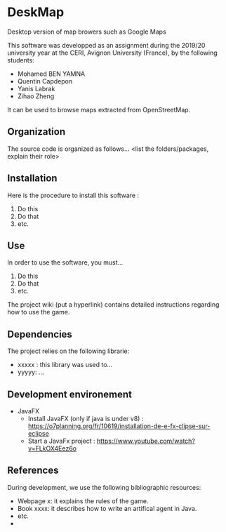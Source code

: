 # DeskMap

Desktop version of map browers such as Google Maps

This software was developped as an assignment during the 2019/20 university year at the CERI, Avignon University (France), by the following students:
* Mohamed BEN YAMNA
* Quentin Capdepon
* Yanis Labrak
* Zihao Zheng

It can be used to browse maps extracted from OpenStreetMap.


## Organization
The source code is organized as follows... 
<list the folders/packages, explain their role>


## Installation
Here is the procedure to install this software :
1. Do this
2. Do that
3. etc.


## Use
In order to use the software, you must...
1. Do this
2. Do that
3. etc.

The project wiki (put a hyperlink) contains detailed instructions regarding how to use the game.


## Dependencies
The project relies on the following librarie:
* xxxxx : this library was used to...
* yyyyy: ...

## Development environement
* JavaFX
    * Install JavaFX (only if java is under v8) : https://o7planning.org/fr/10619/installation-de-e-fx-clipse-sur-eclipse
    * Start a JavaFx project : https://www.youtube.com/watch?v=FLkOX4Eez6o

## References
During development, we use the following bibliographic resources:
* Webpage x: it explains the rules of the game.
* Book xxxx: it describes how to write an artifical agent in Java.
* etc.
* 


